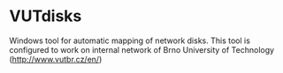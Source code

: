 VUTdisks
========

Windows tool for automatic mapping of network disks. This tool is configured to work on internal network of Brno University of Technology (http://www.vutbr.cz/en/)
